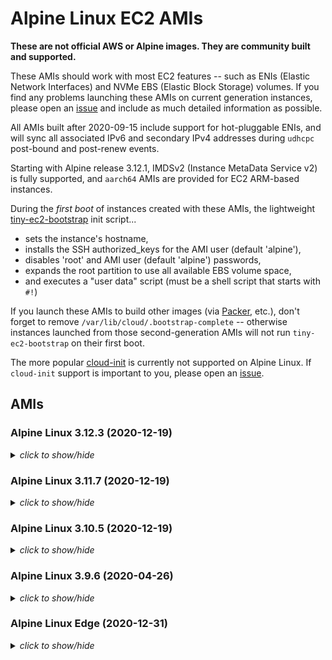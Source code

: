 # Alpine Linux EC2 AMIs

**These are not official AWS or Alpine images.  They are community built and
supported.**

These AMIs should work with most EC2 features -- such as ENIs (Elastic Network
Interfaces) and NVMe EBS (Elastic Block Storage) volumes.  If you find any
problems launching these AMIs on current generation instances, please open an
[issue](https://github.com/mcrute/alpine-ec2-ami/issues) and include as much
detailed information as possible.

All AMIs built after 2020-09-15 include support for hot-pluggable ENIs, and will
sync all associated IPv6 and secondary IPv4 addresses during `udhcpc` post-bound
and post-renew events.

Starting with Alpine release 3.12.1, IMDSv2 (Instance MetaData Service v2) is
fully supported, and `aarch64` AMIs are provided for EC2 ARM-based instances.

During the *first boot* of instances created with these AMIs, the lightweight
[tiny-ec2-bootstrap](https://github.com/mcrute/tiny-ec2-bootstrap) init
script...
- sets the instance's hostname,
- installs the SSH authorized_keys for the AMI user (default 'alpine'),
- disables 'root' and AMI user (default 'alpine') passwords,
- expands the root partition to use all available EBS volume space,
- and executes a "user data" script (must be a shell script that starts with `#!`)

If you launch these AMIs to build other images (via [Packer](https://packer.io),
etc.), don't forget to remove `/var/lib/cloud/.bootstrap-complete` -- otherwise
instances launched from those second-generation AMIs will not run
`tiny-ec2-bootstrap` on their first boot.

The more popular [cloud-init](https://cloudinit.readthedocs.io/en/latest/) is
currently not supported on Alpine Linux.  If `cloud-init` support is important
to you, please open an [issue](https://github.com/mcrute/alpine-ec2-ami/issues).

## AMIs

### Alpine Linux 3.12.3 (2020-12-19)
<details><summary><i>click to show/hide</i></summary><p>

| Region | alpine-ami-3.12.3-aarch64-r0 | alpine-ami-3.12.3-x86_64-r0 |
| ------ | --- | --- |
| af-south-1 | [ami-025ddc2e2931d0bf2](https://af-south-1.console.aws.amazon.com/ec2/home#Images:visibility=public-images;imageId=ami-025ddc2e2931d0bf2) ([launch](https://af-south-1.console.aws.amazon.com/ec2/home#launchAmi=ami-025ddc2e2931d0bf2)) | [ami-06d5540221d65ca01](https://af-south-1.console.aws.amazon.com/ec2/home#Images:visibility=public-images;imageId=ami-06d5540221d65ca01) ([launch](https://af-south-1.console.aws.amazon.com/ec2/home#launchAmi=ami-06d5540221d65ca01)) |
| ap-east-1 | [ami-023ba7dde5800c5b5](https://ap-east-1.console.aws.amazon.com/ec2/home#Images:visibility=public-images;imageId=ami-023ba7dde5800c5b5) ([launch](https://ap-east-1.console.aws.amazon.com/ec2/home#launchAmi=ami-023ba7dde5800c5b5)) | [ami-02c576f223356bf34](https://ap-east-1.console.aws.amazon.com/ec2/home#Images:visibility=public-images;imageId=ami-02c576f223356bf34) ([launch](https://ap-east-1.console.aws.amazon.com/ec2/home#launchAmi=ami-02c576f223356bf34)) |
| ap-northeast-1 | [ami-010debbee0fe7fbcb](https://ap-northeast-1.console.aws.amazon.com/ec2/home#Images:visibility=public-images;imageId=ami-010debbee0fe7fbcb) ([launch](https://ap-northeast-1.console.aws.amazon.com/ec2/home#launchAmi=ami-010debbee0fe7fbcb)) | [ami-0250e4a691729357a](https://ap-northeast-1.console.aws.amazon.com/ec2/home#Images:visibility=public-images;imageId=ami-0250e4a691729357a) ([launch](https://ap-northeast-1.console.aws.amazon.com/ec2/home#launchAmi=ami-0250e4a691729357a)) |
| ap-northeast-2 | [ami-09702b3f22e8616c8](https://ap-northeast-2.console.aws.amazon.com/ec2/home#Images:visibility=public-images;imageId=ami-09702b3f22e8616c8) ([launch](https://ap-northeast-2.console.aws.amazon.com/ec2/home#launchAmi=ami-09702b3f22e8616c8)) | [ami-0cfb5eabfb58d5f72](https://ap-northeast-2.console.aws.amazon.com/ec2/home#Images:visibility=public-images;imageId=ami-0cfb5eabfb58d5f72) ([launch](https://ap-northeast-2.console.aws.amazon.com/ec2/home#launchAmi=ami-0cfb5eabfb58d5f72)) |
| ap-south-1 | [ami-00de8b114b35175e6](https://ap-south-1.console.aws.amazon.com/ec2/home#Images:visibility=public-images;imageId=ami-00de8b114b35175e6) ([launch](https://ap-south-1.console.aws.amazon.com/ec2/home#launchAmi=ami-00de8b114b35175e6)) | [ami-023fe0b4c4dc73f8c](https://ap-south-1.console.aws.amazon.com/ec2/home#Images:visibility=public-images;imageId=ami-023fe0b4c4dc73f8c) ([launch](https://ap-south-1.console.aws.amazon.com/ec2/home#launchAmi=ami-023fe0b4c4dc73f8c)) |
| ap-southeast-1 | [ami-0e3ff62bec8a2f949](https://ap-southeast-1.console.aws.amazon.com/ec2/home#Images:visibility=public-images;imageId=ami-0e3ff62bec8a2f949) ([launch](https://ap-southeast-1.console.aws.amazon.com/ec2/home#launchAmi=ami-0e3ff62bec8a2f949)) | [ami-0f06993534aec820f](https://ap-southeast-1.console.aws.amazon.com/ec2/home#Images:visibility=public-images;imageId=ami-0f06993534aec820f) ([launch](https://ap-southeast-1.console.aws.amazon.com/ec2/home#launchAmi=ami-0f06993534aec820f)) |
| ap-southeast-2 | [ami-077f7467876246e89](https://ap-southeast-2.console.aws.amazon.com/ec2/home#Images:visibility=public-images;imageId=ami-077f7467876246e89) ([launch](https://ap-southeast-2.console.aws.amazon.com/ec2/home#launchAmi=ami-077f7467876246e89)) | [ami-0f66203a3a619f732](https://ap-southeast-2.console.aws.amazon.com/ec2/home#Images:visibility=public-images;imageId=ami-0f66203a3a619f732) ([launch](https://ap-southeast-2.console.aws.amazon.com/ec2/home#launchAmi=ami-0f66203a3a619f732)) |
| ca-central-1 | [ami-0a1a8875a6a460565](https://ca-central-1.console.aws.amazon.com/ec2/home#Images:visibility=public-images;imageId=ami-0a1a8875a6a460565) ([launch](https://ca-central-1.console.aws.amazon.com/ec2/home#launchAmi=ami-0a1a8875a6a460565)) | [ami-0a5084eac39a18d31](https://ca-central-1.console.aws.amazon.com/ec2/home#Images:visibility=public-images;imageId=ami-0a5084eac39a18d31) ([launch](https://ca-central-1.console.aws.amazon.com/ec2/home#launchAmi=ami-0a5084eac39a18d31)) |
| eu-central-1 | [ami-00e9dcc013b89ec7b](https://eu-central-1.console.aws.amazon.com/ec2/home#Images:visibility=public-images;imageId=ami-00e9dcc013b89ec7b) ([launch](https://eu-central-1.console.aws.amazon.com/ec2/home#launchAmi=ami-00e9dcc013b89ec7b)) | [ami-06a298dc479cf2a73](https://eu-central-1.console.aws.amazon.com/ec2/home#Images:visibility=public-images;imageId=ami-06a298dc479cf2a73) ([launch](https://eu-central-1.console.aws.amazon.com/ec2/home#launchAmi=ami-06a298dc479cf2a73)) |
| eu-north-1 | [ami-0e3ad874b66b72f5b](https://eu-north-1.console.aws.amazon.com/ec2/home#Images:visibility=public-images;imageId=ami-0e3ad874b66b72f5b) ([launch](https://eu-north-1.console.aws.amazon.com/ec2/home#launchAmi=ami-0e3ad874b66b72f5b)) | [ami-051fcf0312ac02b05](https://eu-north-1.console.aws.amazon.com/ec2/home#Images:visibility=public-images;imageId=ami-051fcf0312ac02b05) ([launch](https://eu-north-1.console.aws.amazon.com/ec2/home#launchAmi=ami-051fcf0312ac02b05)) |
| eu-south-1 | [ami-084274896601da8f5](https://eu-south-1.console.aws.amazon.com/ec2/home#Images:visibility=public-images;imageId=ami-084274896601da8f5) ([launch](https://eu-south-1.console.aws.amazon.com/ec2/home#launchAmi=ami-084274896601da8f5)) | [ami-06b311d896c16a3a2](https://eu-south-1.console.aws.amazon.com/ec2/home#Images:visibility=public-images;imageId=ami-06b311d896c16a3a2) ([launch](https://eu-south-1.console.aws.amazon.com/ec2/home#launchAmi=ami-06b311d896c16a3a2)) |
| eu-west-1 | [ami-055f823d50dc901c0](https://eu-west-1.console.aws.amazon.com/ec2/home#Images:visibility=public-images;imageId=ami-055f823d50dc901c0) ([launch](https://eu-west-1.console.aws.amazon.com/ec2/home#launchAmi=ami-055f823d50dc901c0)) | [ami-0846229ad28aefe20](https://eu-west-1.console.aws.amazon.com/ec2/home#Images:visibility=public-images;imageId=ami-0846229ad28aefe20) ([launch](https://eu-west-1.console.aws.amazon.com/ec2/home#launchAmi=ami-0846229ad28aefe20)) |
| eu-west-2 | [ami-08b76009eb990b44a](https://eu-west-2.console.aws.amazon.com/ec2/home#Images:visibility=public-images;imageId=ami-08b76009eb990b44a) ([launch](https://eu-west-2.console.aws.amazon.com/ec2/home#launchAmi=ami-08b76009eb990b44a)) | [ami-01282190055d34e3e](https://eu-west-2.console.aws.amazon.com/ec2/home#Images:visibility=public-images;imageId=ami-01282190055d34e3e) ([launch](https://eu-west-2.console.aws.amazon.com/ec2/home#launchAmi=ami-01282190055d34e3e)) |
| eu-west-3 | [ami-0d3cfa58b050f7090](https://eu-west-3.console.aws.amazon.com/ec2/home#Images:visibility=public-images;imageId=ami-0d3cfa58b050f7090) ([launch](https://eu-west-3.console.aws.amazon.com/ec2/home#launchAmi=ami-0d3cfa58b050f7090)) | [ami-0fa68ac5365833d75](https://eu-west-3.console.aws.amazon.com/ec2/home#Images:visibility=public-images;imageId=ami-0fa68ac5365833d75) ([launch](https://eu-west-3.console.aws.amazon.com/ec2/home#launchAmi=ami-0fa68ac5365833d75)) |
| me-south-1 | [ami-05a9eaed7e7f67c95](https://me-south-1.console.aws.amazon.com/ec2/home#Images:visibility=public-images;imageId=ami-05a9eaed7e7f67c95) ([launch](https://me-south-1.console.aws.amazon.com/ec2/home#launchAmi=ami-05a9eaed7e7f67c95)) | [ami-0bee0f3b523892c11](https://me-south-1.console.aws.amazon.com/ec2/home#Images:visibility=public-images;imageId=ami-0bee0f3b523892c11) ([launch](https://me-south-1.console.aws.amazon.com/ec2/home#launchAmi=ami-0bee0f3b523892c11)) |
| sa-east-1 | [ami-00890e1d93b0d2750](https://sa-east-1.console.aws.amazon.com/ec2/home#Images:visibility=public-images;imageId=ami-00890e1d93b0d2750) ([launch](https://sa-east-1.console.aws.amazon.com/ec2/home#launchAmi=ami-00890e1d93b0d2750)) | [ami-0af3d5295dfa78f9a](https://sa-east-1.console.aws.amazon.com/ec2/home#Images:visibility=public-images;imageId=ami-0af3d5295dfa78f9a) ([launch](https://sa-east-1.console.aws.amazon.com/ec2/home#launchAmi=ami-0af3d5295dfa78f9a)) |
| us-east-1 | [ami-044f158b810baa6d4](https://us-east-1.console.aws.amazon.com/ec2/home#Images:visibility=public-images;imageId=ami-044f158b810baa6d4) ([launch](https://us-east-1.console.aws.amazon.com/ec2/home#launchAmi=ami-044f158b810baa6d4)) | [ami-098a996634a88542f](https://us-east-1.console.aws.amazon.com/ec2/home#Images:visibility=public-images;imageId=ami-098a996634a88542f) ([launch](https://us-east-1.console.aws.amazon.com/ec2/home#launchAmi=ami-098a996634a88542f)) |
| us-east-2 | [ami-0973e3c7bc90a4801](https://us-east-2.console.aws.amazon.com/ec2/home#Images:visibility=public-images;imageId=ami-0973e3c7bc90a4801) ([launch](https://us-east-2.console.aws.amazon.com/ec2/home#launchAmi=ami-0973e3c7bc90a4801)) | [ami-07012d290ef9c028e](https://us-east-2.console.aws.amazon.com/ec2/home#Images:visibility=public-images;imageId=ami-07012d290ef9c028e) ([launch](https://us-east-2.console.aws.amazon.com/ec2/home#launchAmi=ami-07012d290ef9c028e)) |
| us-west-1 | [ami-01834462564dfb367](https://us-west-1.console.aws.amazon.com/ec2/home#Images:visibility=public-images;imageId=ami-01834462564dfb367) ([launch](https://us-west-1.console.aws.amazon.com/ec2/home#launchAmi=ami-01834462564dfb367)) | [ami-0570d3bcb39152bb8](https://us-west-1.console.aws.amazon.com/ec2/home#Images:visibility=public-images;imageId=ami-0570d3bcb39152bb8) ([launch](https://us-west-1.console.aws.amazon.com/ec2/home#launchAmi=ami-0570d3bcb39152bb8)) |
| us-west-2 | [ami-0bedcc0226437e2e0](https://us-west-2.console.aws.amazon.com/ec2/home#Images:visibility=public-images;imageId=ami-0bedcc0226437e2e0) ([launch](https://us-west-2.console.aws.amazon.com/ec2/home#launchAmi=ami-0bedcc0226437e2e0)) | [ami-009f13dc01dec6a56](https://us-west-2.console.aws.amazon.com/ec2/home#Images:visibility=public-images;imageId=ami-009f13dc01dec6a56) ([launch](https://us-west-2.console.aws.amazon.com/ec2/home#launchAmi=ami-009f13dc01dec6a56)) |

</p></details>

### Alpine Linux 3.11.7 (2020-12-19)
<details><summary><i>click to show/hide</i></summary><p>

| Region | alpine-ami-3.11.7-x86_64-r0 |
| ------ | --- |
| af-south-1 | [ami-05cf48a10f6002168](https://af-south-1.console.aws.amazon.com/ec2/home#Images:visibility=public-images;imageId=ami-05cf48a10f6002168) ([launch](https://af-south-1.console.aws.amazon.com/ec2/home#launchAmi=ami-05cf48a10f6002168)) |
| ap-east-1 | [ami-096def05737bb9fa5](https://ap-east-1.console.aws.amazon.com/ec2/home#Images:visibility=public-images;imageId=ami-096def05737bb9fa5) ([launch](https://ap-east-1.console.aws.amazon.com/ec2/home#launchAmi=ami-096def05737bb9fa5)) |
| ap-northeast-1 | [ami-0dc80e3c7e0aedb4e](https://ap-northeast-1.console.aws.amazon.com/ec2/home#Images:visibility=public-images;imageId=ami-0dc80e3c7e0aedb4e) ([launch](https://ap-northeast-1.console.aws.amazon.com/ec2/home#launchAmi=ami-0dc80e3c7e0aedb4e)) |
| ap-northeast-2 | [ami-09346dc8fc008c9f3](https://ap-northeast-2.console.aws.amazon.com/ec2/home#Images:visibility=public-images;imageId=ami-09346dc8fc008c9f3) ([launch](https://ap-northeast-2.console.aws.amazon.com/ec2/home#launchAmi=ami-09346dc8fc008c9f3)) |
| ap-south-1 | [ami-050c579c7459a48c2](https://ap-south-1.console.aws.amazon.com/ec2/home#Images:visibility=public-images;imageId=ami-050c579c7459a48c2) ([launch](https://ap-south-1.console.aws.amazon.com/ec2/home#launchAmi=ami-050c579c7459a48c2)) |
| ap-southeast-1 | [ami-02d1e1bf59cca56f6](https://ap-southeast-1.console.aws.amazon.com/ec2/home#Images:visibility=public-images;imageId=ami-02d1e1bf59cca56f6) ([launch](https://ap-southeast-1.console.aws.amazon.com/ec2/home#launchAmi=ami-02d1e1bf59cca56f6)) |
| ap-southeast-2 | [ami-055e9bb961d28d69d](https://ap-southeast-2.console.aws.amazon.com/ec2/home#Images:visibility=public-images;imageId=ami-055e9bb961d28d69d) ([launch](https://ap-southeast-2.console.aws.amazon.com/ec2/home#launchAmi=ami-055e9bb961d28d69d)) |
| ca-central-1 | [ami-0af7eccbeacce0f05](https://ca-central-1.console.aws.amazon.com/ec2/home#Images:visibility=public-images;imageId=ami-0af7eccbeacce0f05) ([launch](https://ca-central-1.console.aws.amazon.com/ec2/home#launchAmi=ami-0af7eccbeacce0f05)) |
| eu-central-1 | [ami-05794ddba50a9a744](https://eu-central-1.console.aws.amazon.com/ec2/home#Images:visibility=public-images;imageId=ami-05794ddba50a9a744) ([launch](https://eu-central-1.console.aws.amazon.com/ec2/home#launchAmi=ami-05794ddba50a9a744)) |
| eu-north-1 | [ami-05b0683850b38c6d5](https://eu-north-1.console.aws.amazon.com/ec2/home#Images:visibility=public-images;imageId=ami-05b0683850b38c6d5) ([launch](https://eu-north-1.console.aws.amazon.com/ec2/home#launchAmi=ami-05b0683850b38c6d5)) |
| eu-south-1 | [ami-0642f11c989872666](https://eu-south-1.console.aws.amazon.com/ec2/home#Images:visibility=public-images;imageId=ami-0642f11c989872666) ([launch](https://eu-south-1.console.aws.amazon.com/ec2/home#launchAmi=ami-0642f11c989872666)) |
| eu-west-1 | [ami-0956524d21583a27a](https://eu-west-1.console.aws.amazon.com/ec2/home#Images:visibility=public-images;imageId=ami-0956524d21583a27a) ([launch](https://eu-west-1.console.aws.amazon.com/ec2/home#launchAmi=ami-0956524d21583a27a)) |
| eu-west-2 | [ami-07e738b263969a042](https://eu-west-2.console.aws.amazon.com/ec2/home#Images:visibility=public-images;imageId=ami-07e738b263969a042) ([launch](https://eu-west-2.console.aws.amazon.com/ec2/home#launchAmi=ami-07e738b263969a042)) |
| eu-west-3 | [ami-07e0f0262ff7b7da9](https://eu-west-3.console.aws.amazon.com/ec2/home#Images:visibility=public-images;imageId=ami-07e0f0262ff7b7da9) ([launch](https://eu-west-3.console.aws.amazon.com/ec2/home#launchAmi=ami-07e0f0262ff7b7da9)) |
| me-south-1 | [ami-0d033bc51aa9fc3c6](https://me-south-1.console.aws.amazon.com/ec2/home#Images:visibility=public-images;imageId=ami-0d033bc51aa9fc3c6) ([launch](https://me-south-1.console.aws.amazon.com/ec2/home#launchAmi=ami-0d033bc51aa9fc3c6)) |
| sa-east-1 | [ami-07ec4797792079c72](https://sa-east-1.console.aws.amazon.com/ec2/home#Images:visibility=public-images;imageId=ami-07ec4797792079c72) ([launch](https://sa-east-1.console.aws.amazon.com/ec2/home#launchAmi=ami-07ec4797792079c72)) |
| us-east-1 | [ami-0f5a58345290f20fe](https://us-east-1.console.aws.amazon.com/ec2/home#Images:visibility=public-images;imageId=ami-0f5a58345290f20fe) ([launch](https://us-east-1.console.aws.amazon.com/ec2/home#launchAmi=ami-0f5a58345290f20fe)) |
| us-east-2 | [ami-089db2524f896109e](https://us-east-2.console.aws.amazon.com/ec2/home#Images:visibility=public-images;imageId=ami-089db2524f896109e) ([launch](https://us-east-2.console.aws.amazon.com/ec2/home#launchAmi=ami-089db2524f896109e)) |
| us-west-1 | [ami-0a0564916b7d4a510](https://us-west-1.console.aws.amazon.com/ec2/home#Images:visibility=public-images;imageId=ami-0a0564916b7d4a510) ([launch](https://us-west-1.console.aws.amazon.com/ec2/home#launchAmi=ami-0a0564916b7d4a510)) |
| us-west-2 | [ami-0b9f7e5619a03a0ea](https://us-west-2.console.aws.amazon.com/ec2/home#Images:visibility=public-images;imageId=ami-0b9f7e5619a03a0ea) ([launch](https://us-west-2.console.aws.amazon.com/ec2/home#launchAmi=ami-0b9f7e5619a03a0ea)) |

</p></details>

### Alpine Linux 3.10.5 (2020-12-19)
<details><summary><i>click to show/hide</i></summary><p>

| Region | alpine-ami-3.10.5-x86_64-r1 |
| ------ | --- |
| af-south-1 | [ami-0f04d696b9bb2a043](https://af-south-1.console.aws.amazon.com/ec2/home#Images:visibility=public-images;imageId=ami-0f04d696b9bb2a043) ([launch](https://af-south-1.console.aws.amazon.com/ec2/home#launchAmi=ami-0f04d696b9bb2a043)) |
| ap-east-1 | [ami-0392cbf555ce3a146](https://ap-east-1.console.aws.amazon.com/ec2/home#Images:visibility=public-images;imageId=ami-0392cbf555ce3a146) ([launch](https://ap-east-1.console.aws.amazon.com/ec2/home#launchAmi=ami-0392cbf555ce3a146)) |
| ap-northeast-1 | [ami-095d84c90b5d8aeee](https://ap-northeast-1.console.aws.amazon.com/ec2/home#Images:visibility=public-images;imageId=ami-095d84c90b5d8aeee) ([launch](https://ap-northeast-1.console.aws.amazon.com/ec2/home#launchAmi=ami-095d84c90b5d8aeee)) |
| ap-northeast-2 | [ami-0f6d55079fee59400](https://ap-northeast-2.console.aws.amazon.com/ec2/home#Images:visibility=public-images;imageId=ami-0f6d55079fee59400) ([launch](https://ap-northeast-2.console.aws.amazon.com/ec2/home#launchAmi=ami-0f6d55079fee59400)) |
| ap-south-1 | [ami-07e6e99350bef94dd](https://ap-south-1.console.aws.amazon.com/ec2/home#Images:visibility=public-images;imageId=ami-07e6e99350bef94dd) ([launch](https://ap-south-1.console.aws.amazon.com/ec2/home#launchAmi=ami-07e6e99350bef94dd)) |
| ap-southeast-1 | [ami-0f784485a4589cf66](https://ap-southeast-1.console.aws.amazon.com/ec2/home#Images:visibility=public-images;imageId=ami-0f784485a4589cf66) ([launch](https://ap-southeast-1.console.aws.amazon.com/ec2/home#launchAmi=ami-0f784485a4589cf66)) |
| ap-southeast-2 | [ami-0886f3fffb96b61ba](https://ap-southeast-2.console.aws.amazon.com/ec2/home#Images:visibility=public-images;imageId=ami-0886f3fffb96b61ba) ([launch](https://ap-southeast-2.console.aws.amazon.com/ec2/home#launchAmi=ami-0886f3fffb96b61ba)) |
| ca-central-1 | [ami-078f16db0a269ea93](https://ca-central-1.console.aws.amazon.com/ec2/home#Images:visibility=public-images;imageId=ami-078f16db0a269ea93) ([launch](https://ca-central-1.console.aws.amazon.com/ec2/home#launchAmi=ami-078f16db0a269ea93)) |
| eu-central-1 | [ami-0380ce28ef629d90d](https://eu-central-1.console.aws.amazon.com/ec2/home#Images:visibility=public-images;imageId=ami-0380ce28ef629d90d) ([launch](https://eu-central-1.console.aws.amazon.com/ec2/home#launchAmi=ami-0380ce28ef629d90d)) |
| eu-north-1 | [ami-00b16b9ae0a30f956](https://eu-north-1.console.aws.amazon.com/ec2/home#Images:visibility=public-images;imageId=ami-00b16b9ae0a30f956) ([launch](https://eu-north-1.console.aws.amazon.com/ec2/home#launchAmi=ami-00b16b9ae0a30f956)) |
| eu-south-1 | [ami-0d6b6ed478eac773c](https://eu-south-1.console.aws.amazon.com/ec2/home#Images:visibility=public-images;imageId=ami-0d6b6ed478eac773c) ([launch](https://eu-south-1.console.aws.amazon.com/ec2/home#launchAmi=ami-0d6b6ed478eac773c)) |
| eu-west-1 | [ami-04b775d6fe1735210](https://eu-west-1.console.aws.amazon.com/ec2/home#Images:visibility=public-images;imageId=ami-04b775d6fe1735210) ([launch](https://eu-west-1.console.aws.amazon.com/ec2/home#launchAmi=ami-04b775d6fe1735210)) |
| eu-west-2 | [ami-014e97d83f67eaa97](https://eu-west-2.console.aws.amazon.com/ec2/home#Images:visibility=public-images;imageId=ami-014e97d83f67eaa97) ([launch](https://eu-west-2.console.aws.amazon.com/ec2/home#launchAmi=ami-014e97d83f67eaa97)) |
| eu-west-3 | [ami-0288c23df586bd137](https://eu-west-3.console.aws.amazon.com/ec2/home#Images:visibility=public-images;imageId=ami-0288c23df586bd137) ([launch](https://eu-west-3.console.aws.amazon.com/ec2/home#launchAmi=ami-0288c23df586bd137)) |
| me-south-1 | [ami-0f2301c3be4340833](https://me-south-1.console.aws.amazon.com/ec2/home#Images:visibility=public-images;imageId=ami-0f2301c3be4340833) ([launch](https://me-south-1.console.aws.amazon.com/ec2/home#launchAmi=ami-0f2301c3be4340833)) |
| sa-east-1 | [ami-0a431dbfae17074be](https://sa-east-1.console.aws.amazon.com/ec2/home#Images:visibility=public-images;imageId=ami-0a431dbfae17074be) ([launch](https://sa-east-1.console.aws.amazon.com/ec2/home#launchAmi=ami-0a431dbfae17074be)) |
| us-east-1 | [ami-0ad73f561b0d903fa](https://us-east-1.console.aws.amazon.com/ec2/home#Images:visibility=public-images;imageId=ami-0ad73f561b0d903fa) ([launch](https://us-east-1.console.aws.amazon.com/ec2/home#launchAmi=ami-0ad73f561b0d903fa)) |
| us-east-2 | [ami-0c15ef6ad3bdb364d](https://us-east-2.console.aws.amazon.com/ec2/home#Images:visibility=public-images;imageId=ami-0c15ef6ad3bdb364d) ([launch](https://us-east-2.console.aws.amazon.com/ec2/home#launchAmi=ami-0c15ef6ad3bdb364d)) |
| us-west-1 | [ami-0f06f7abd4a2481fc](https://us-west-1.console.aws.amazon.com/ec2/home#Images:visibility=public-images;imageId=ami-0f06f7abd4a2481fc) ([launch](https://us-west-1.console.aws.amazon.com/ec2/home#launchAmi=ami-0f06f7abd4a2481fc)) |
| us-west-2 | [ami-0605acecb09204ae6](https://us-west-2.console.aws.amazon.com/ec2/home#Images:visibility=public-images;imageId=ami-0605acecb09204ae6) ([launch](https://us-west-2.console.aws.amazon.com/ec2/home#launchAmi=ami-0605acecb09204ae6)) |

</p></details>

### Alpine Linux 3.9.6 (2020-04-26)
<details><summary><i>click to show/hide</i></summary><p>

| Region | alpine-ami-3.9.6-x86_64-r0 |
| ------ | --- |
| ap-northeast-1 | [ami-0133f3a571f684178](https://ap-northeast-1.console.aws.amazon.com/ec2/home#Images:visibility=public-images;imageId=ami-0133f3a571f684178) ([launch](https://ap-northeast-1.console.aws.amazon.com/ec2/home#launchAmi=ami-0133f3a571f684178)) |
| ap-northeast-2 | [ami-0f9ad7c51e14bdc3d](https://ap-northeast-2.console.aws.amazon.com/ec2/home#Images:visibility=public-images;imageId=ami-0f9ad7c51e14bdc3d) ([launch](https://ap-northeast-2.console.aws.amazon.com/ec2/home#launchAmi=ami-0f9ad7c51e14bdc3d)) |
| ap-south-1 | [ami-00af726ec2f4077a2](https://ap-south-1.console.aws.amazon.com/ec2/home#Images:visibility=public-images;imageId=ami-00af726ec2f4077a2) ([launch](https://ap-south-1.console.aws.amazon.com/ec2/home#launchAmi=ami-00af726ec2f4077a2)) |
| ap-southeast-1 | [ami-0d52e9d7f91ca051c](https://ap-southeast-1.console.aws.amazon.com/ec2/home#Images:visibility=public-images;imageId=ami-0d52e9d7f91ca051c) ([launch](https://ap-southeast-1.console.aws.amazon.com/ec2/home#launchAmi=ami-0d52e9d7f91ca051c)) |
| ap-southeast-2 | [ami-054360648343b66bc](https://ap-southeast-2.console.aws.amazon.com/ec2/home#Images:visibility=public-images;imageId=ami-054360648343b66bc) ([launch](https://ap-southeast-2.console.aws.amazon.com/ec2/home#launchAmi=ami-054360648343b66bc)) |
| ca-central-1 | [ami-0583a99f342097b6c](https://ca-central-1.console.aws.amazon.com/ec2/home#Images:visibility=public-images;imageId=ami-0583a99f342097b6c) ([launch](https://ca-central-1.console.aws.amazon.com/ec2/home#launchAmi=ami-0583a99f342097b6c)) |
| eu-central-1 | [ami-051eec0106a08df6d](https://eu-central-1.console.aws.amazon.com/ec2/home#Images:visibility=public-images;imageId=ami-051eec0106a08df6d) ([launch](https://eu-central-1.console.aws.amazon.com/ec2/home#launchAmi=ami-051eec0106a08df6d)) |
| eu-north-1 | [ami-07a2b23059054aea3](https://eu-north-1.console.aws.amazon.com/ec2/home#Images:visibility=public-images;imageId=ami-07a2b23059054aea3) ([launch](https://eu-north-1.console.aws.amazon.com/ec2/home#launchAmi=ami-07a2b23059054aea3)) |
| eu-west-1 | [ami-0eb2b54ab4d09eb80](https://eu-west-1.console.aws.amazon.com/ec2/home#Images:visibility=public-images;imageId=ami-0eb2b54ab4d09eb80) ([launch](https://eu-west-1.console.aws.amazon.com/ec2/home#launchAmi=ami-0eb2b54ab4d09eb80)) |
| eu-west-2 | [ami-08c87b358b24d1df3](https://eu-west-2.console.aws.amazon.com/ec2/home#Images:visibility=public-images;imageId=ami-08c87b358b24d1df3) ([launch](https://eu-west-2.console.aws.amazon.com/ec2/home#launchAmi=ami-08c87b358b24d1df3)) |
| eu-west-3 | [ami-00a425aa20737343e](https://eu-west-3.console.aws.amazon.com/ec2/home#Images:visibility=public-images;imageId=ami-00a425aa20737343e) ([launch](https://eu-west-3.console.aws.amazon.com/ec2/home#launchAmi=ami-00a425aa20737343e)) |
| sa-east-1 | [ami-0ea679407da47b78a](https://sa-east-1.console.aws.amazon.com/ec2/home#Images:visibility=public-images;imageId=ami-0ea679407da47b78a) ([launch](https://sa-east-1.console.aws.amazon.com/ec2/home#launchAmi=ami-0ea679407da47b78a)) |
| us-east-1 | [ami-004f0550310a2d7aa](https://us-east-1.console.aws.amazon.com/ec2/home#Images:visibility=public-images;imageId=ami-004f0550310a2d7aa) ([launch](https://us-east-1.console.aws.amazon.com/ec2/home#launchAmi=ami-004f0550310a2d7aa)) |
| us-east-2 | [ami-045a2cc3fe272caee](https://us-east-2.console.aws.amazon.com/ec2/home#Images:visibility=public-images;imageId=ami-045a2cc3fe272caee) ([launch](https://us-east-2.console.aws.amazon.com/ec2/home#launchAmi=ami-045a2cc3fe272caee)) |
| us-west-1 | [ami-026a54e52daea1233](https://us-west-1.console.aws.amazon.com/ec2/home#Images:visibility=public-images;imageId=ami-026a54e52daea1233) ([launch](https://us-west-1.console.aws.amazon.com/ec2/home#launchAmi=ami-026a54e52daea1233)) |
| us-west-2 | [ami-0b933475d362cbfab](https://us-west-2.console.aws.amazon.com/ec2/home#Images:visibility=public-images;imageId=ami-0b933475d362cbfab) ([launch](https://us-west-2.console.aws.amazon.com/ec2/home#launchAmi=ami-0b933475d362cbfab)) |

</p></details>

### Alpine Linux Edge (2020-12-31)
<details><summary><i>click to show/hide</i></summary><p>

| Region | alpine-ami-edge-aarch64-20201231045833 | alpine-ami-edge-x86_64-20201231045833 |
| ------ | --- | --- |
| af-south-1 | [ami-0b183c56bd131ed3a](https://af-south-1.console.aws.amazon.com/ec2/home#Images:visibility=public-images;imageId=ami-0b183c56bd131ed3a) ([launch](https://af-south-1.console.aws.amazon.com/ec2/home#launchAmi=ami-0b183c56bd131ed3a)) | [ami-011743658a67dd855](https://af-south-1.console.aws.amazon.com/ec2/home#Images:visibility=public-images;imageId=ami-011743658a67dd855) ([launch](https://af-south-1.console.aws.amazon.com/ec2/home#launchAmi=ami-011743658a67dd855)) |
| ap-east-1 | [ami-08b75758d2db7dfca](https://ap-east-1.console.aws.amazon.com/ec2/home#Images:visibility=public-images;imageId=ami-08b75758d2db7dfca) ([launch](https://ap-east-1.console.aws.amazon.com/ec2/home#launchAmi=ami-08b75758d2db7dfca)) | [ami-0d216cd3d020468f4](https://ap-east-1.console.aws.amazon.com/ec2/home#Images:visibility=public-images;imageId=ami-0d216cd3d020468f4) ([launch](https://ap-east-1.console.aws.amazon.com/ec2/home#launchAmi=ami-0d216cd3d020468f4)) |
| ap-northeast-1 | [ami-0e4e372058199d5ef](https://ap-northeast-1.console.aws.amazon.com/ec2/home#Images:visibility=public-images;imageId=ami-0e4e372058199d5ef) ([launch](https://ap-northeast-1.console.aws.amazon.com/ec2/home#launchAmi=ami-0e4e372058199d5ef)) | [ami-080ee407fba860248](https://ap-northeast-1.console.aws.amazon.com/ec2/home#Images:visibility=public-images;imageId=ami-080ee407fba860248) ([launch](https://ap-northeast-1.console.aws.amazon.com/ec2/home#launchAmi=ami-080ee407fba860248)) |
| ap-northeast-2 | [ami-0b1cb303b405d3097](https://ap-northeast-2.console.aws.amazon.com/ec2/home#Images:visibility=public-images;imageId=ami-0b1cb303b405d3097) ([launch](https://ap-northeast-2.console.aws.amazon.com/ec2/home#launchAmi=ami-0b1cb303b405d3097)) | [ami-0f9ab3123bd36ee7c](https://ap-northeast-2.console.aws.amazon.com/ec2/home#Images:visibility=public-images;imageId=ami-0f9ab3123bd36ee7c) ([launch](https://ap-northeast-2.console.aws.amazon.com/ec2/home#launchAmi=ami-0f9ab3123bd36ee7c)) |
| ap-south-1 | [ami-03dd8e847479cf769](https://ap-south-1.console.aws.amazon.com/ec2/home#Images:visibility=public-images;imageId=ami-03dd8e847479cf769) ([launch](https://ap-south-1.console.aws.amazon.com/ec2/home#launchAmi=ami-03dd8e847479cf769)) | [ami-0180ec8a9b842fb7b](https://ap-south-1.console.aws.amazon.com/ec2/home#Images:visibility=public-images;imageId=ami-0180ec8a9b842fb7b) ([launch](https://ap-south-1.console.aws.amazon.com/ec2/home#launchAmi=ami-0180ec8a9b842fb7b)) |
| ap-southeast-1 | [ami-0f63ec4ee42f919af](https://ap-southeast-1.console.aws.amazon.com/ec2/home#Images:visibility=public-images;imageId=ami-0f63ec4ee42f919af) ([launch](https://ap-southeast-1.console.aws.amazon.com/ec2/home#launchAmi=ami-0f63ec4ee42f919af)) | [ami-068588a4eea7ad3a3](https://ap-southeast-1.console.aws.amazon.com/ec2/home#Images:visibility=public-images;imageId=ami-068588a4eea7ad3a3) ([launch](https://ap-southeast-1.console.aws.amazon.com/ec2/home#launchAmi=ami-068588a4eea7ad3a3)) |
| ap-southeast-2 | [ami-0cfb54d89d91b4588](https://ap-southeast-2.console.aws.amazon.com/ec2/home#Images:visibility=public-images;imageId=ami-0cfb54d89d91b4588) ([launch](https://ap-southeast-2.console.aws.amazon.com/ec2/home#launchAmi=ami-0cfb54d89d91b4588)) | [ami-0ae9daf7a58df4934](https://ap-southeast-2.console.aws.amazon.com/ec2/home#Images:visibility=public-images;imageId=ami-0ae9daf7a58df4934) ([launch](https://ap-southeast-2.console.aws.amazon.com/ec2/home#launchAmi=ami-0ae9daf7a58df4934)) |
| ca-central-1 | [ami-0028affab88bac113](https://ca-central-1.console.aws.amazon.com/ec2/home#Images:visibility=public-images;imageId=ami-0028affab88bac113) ([launch](https://ca-central-1.console.aws.amazon.com/ec2/home#launchAmi=ami-0028affab88bac113)) | [ami-07bcbb6f6af86f511](https://ca-central-1.console.aws.amazon.com/ec2/home#Images:visibility=public-images;imageId=ami-07bcbb6f6af86f511) ([launch](https://ca-central-1.console.aws.amazon.com/ec2/home#launchAmi=ami-07bcbb6f6af86f511)) |
| eu-central-1 | [ami-0a3002a25422450ec](https://eu-central-1.console.aws.amazon.com/ec2/home#Images:visibility=public-images;imageId=ami-0a3002a25422450ec) ([launch](https://eu-central-1.console.aws.amazon.com/ec2/home#launchAmi=ami-0a3002a25422450ec)) | [ami-052c85ff0f5526102](https://eu-central-1.console.aws.amazon.com/ec2/home#Images:visibility=public-images;imageId=ami-052c85ff0f5526102) ([launch](https://eu-central-1.console.aws.amazon.com/ec2/home#launchAmi=ami-052c85ff0f5526102)) |
| eu-north-1 | [ami-0164bce0c7d9f1741](https://eu-north-1.console.aws.amazon.com/ec2/home#Images:visibility=public-images;imageId=ami-0164bce0c7d9f1741) ([launch](https://eu-north-1.console.aws.amazon.com/ec2/home#launchAmi=ami-0164bce0c7d9f1741)) | [ami-050c04068b77339c8](https://eu-north-1.console.aws.amazon.com/ec2/home#Images:visibility=public-images;imageId=ami-050c04068b77339c8) ([launch](https://eu-north-1.console.aws.amazon.com/ec2/home#launchAmi=ami-050c04068b77339c8)) |
| eu-south-1 | [ami-02fe886c007469453](https://eu-south-1.console.aws.amazon.com/ec2/home#Images:visibility=public-images;imageId=ami-02fe886c007469453) ([launch](https://eu-south-1.console.aws.amazon.com/ec2/home#launchAmi=ami-02fe886c007469453)) | [ami-0d0c75892f636d022](https://eu-south-1.console.aws.amazon.com/ec2/home#Images:visibility=public-images;imageId=ami-0d0c75892f636d022) ([launch](https://eu-south-1.console.aws.amazon.com/ec2/home#launchAmi=ami-0d0c75892f636d022)) |
| eu-west-1 | [ami-052c81600bc9265a2](https://eu-west-1.console.aws.amazon.com/ec2/home#Images:visibility=public-images;imageId=ami-052c81600bc9265a2) ([launch](https://eu-west-1.console.aws.amazon.com/ec2/home#launchAmi=ami-052c81600bc9265a2)) | [ami-05e2518be7f8858dd](https://eu-west-1.console.aws.amazon.com/ec2/home#Images:visibility=public-images;imageId=ami-05e2518be7f8858dd) ([launch](https://eu-west-1.console.aws.amazon.com/ec2/home#launchAmi=ami-05e2518be7f8858dd)) |
| eu-west-2 | [ami-0dbd0469355fb628b](https://eu-west-2.console.aws.amazon.com/ec2/home#Images:visibility=public-images;imageId=ami-0dbd0469355fb628b) ([launch](https://eu-west-2.console.aws.amazon.com/ec2/home#launchAmi=ami-0dbd0469355fb628b)) | [ami-0feefbd48a8e39699](https://eu-west-2.console.aws.amazon.com/ec2/home#Images:visibility=public-images;imageId=ami-0feefbd48a8e39699) ([launch](https://eu-west-2.console.aws.amazon.com/ec2/home#launchAmi=ami-0feefbd48a8e39699)) |
| eu-west-3 | [ami-0a8f99b7d240e427c](https://eu-west-3.console.aws.amazon.com/ec2/home#Images:visibility=public-images;imageId=ami-0a8f99b7d240e427c) ([launch](https://eu-west-3.console.aws.amazon.com/ec2/home#launchAmi=ami-0a8f99b7d240e427c)) | [ami-0423ae73dd6a792bf](https://eu-west-3.console.aws.amazon.com/ec2/home#Images:visibility=public-images;imageId=ami-0423ae73dd6a792bf) ([launch](https://eu-west-3.console.aws.amazon.com/ec2/home#launchAmi=ami-0423ae73dd6a792bf)) |
| me-south-1 | [ami-03e34a8c3f39d75a8](https://me-south-1.console.aws.amazon.com/ec2/home#Images:visibility=public-images;imageId=ami-03e34a8c3f39d75a8) ([launch](https://me-south-1.console.aws.amazon.com/ec2/home#launchAmi=ami-03e34a8c3f39d75a8)) | [ami-04649d2d92b0365f7](https://me-south-1.console.aws.amazon.com/ec2/home#Images:visibility=public-images;imageId=ami-04649d2d92b0365f7) ([launch](https://me-south-1.console.aws.amazon.com/ec2/home#launchAmi=ami-04649d2d92b0365f7)) |
| sa-east-1 | [ami-0c049c43758d1c6ae](https://sa-east-1.console.aws.amazon.com/ec2/home#Images:visibility=public-images;imageId=ami-0c049c43758d1c6ae) ([launch](https://sa-east-1.console.aws.amazon.com/ec2/home#launchAmi=ami-0c049c43758d1c6ae)) | [ami-0a9fcc32957c9f42f](https://sa-east-1.console.aws.amazon.com/ec2/home#Images:visibility=public-images;imageId=ami-0a9fcc32957c9f42f) ([launch](https://sa-east-1.console.aws.amazon.com/ec2/home#launchAmi=ami-0a9fcc32957c9f42f)) |
| us-east-1 | [ami-0d4bf5cbd324d086a](https://us-east-1.console.aws.amazon.com/ec2/home#Images:visibility=public-images;imageId=ami-0d4bf5cbd324d086a) ([launch](https://us-east-1.console.aws.amazon.com/ec2/home#launchAmi=ami-0d4bf5cbd324d086a)) | [ami-047669701018a01ac](https://us-east-1.console.aws.amazon.com/ec2/home#Images:visibility=public-images;imageId=ami-047669701018a01ac) ([launch](https://us-east-1.console.aws.amazon.com/ec2/home#launchAmi=ami-047669701018a01ac)) |
| us-east-2 | [ami-07434f0295f2816c8](https://us-east-2.console.aws.amazon.com/ec2/home#Images:visibility=public-images;imageId=ami-07434f0295f2816c8) ([launch](https://us-east-2.console.aws.amazon.com/ec2/home#launchAmi=ami-07434f0295f2816c8)) | [ami-0f811ec590362fd5e](https://us-east-2.console.aws.amazon.com/ec2/home#Images:visibility=public-images;imageId=ami-0f811ec590362fd5e) ([launch](https://us-east-2.console.aws.amazon.com/ec2/home#launchAmi=ami-0f811ec590362fd5e)) |
| us-west-1 | [ami-0e2ddb3719b40d721](https://us-west-1.console.aws.amazon.com/ec2/home#Images:visibility=public-images;imageId=ami-0e2ddb3719b40d721) ([launch](https://us-west-1.console.aws.amazon.com/ec2/home#launchAmi=ami-0e2ddb3719b40d721)) | [ami-02a9a916ff04c9553](https://us-west-1.console.aws.amazon.com/ec2/home#Images:visibility=public-images;imageId=ami-02a9a916ff04c9553) ([launch](https://us-west-1.console.aws.amazon.com/ec2/home#launchAmi=ami-02a9a916ff04c9553)) |
| us-west-2 | [ami-07ab85086738d655c](https://us-west-2.console.aws.amazon.com/ec2/home#Images:visibility=public-images;imageId=ami-07ab85086738d655c) ([launch](https://us-west-2.console.aws.amazon.com/ec2/home#launchAmi=ami-07ab85086738d655c)) | [ami-003decaff69790d71](https://us-west-2.console.aws.amazon.com/ec2/home#Images:visibility=public-images;imageId=ami-003decaff69790d71) ([launch](https://us-west-2.console.aws.amazon.com/ec2/home#launchAmi=ami-003decaff69790d71)) |

</p></details>
